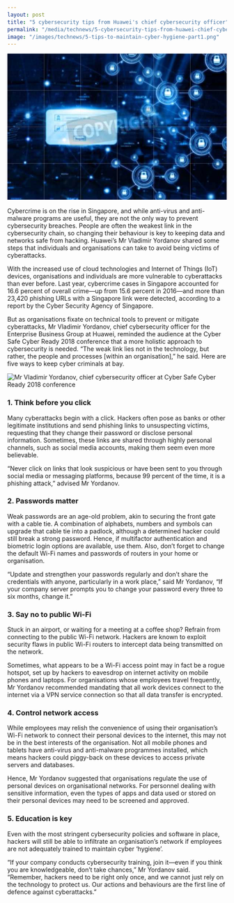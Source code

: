 ```yaml
---
layout: post
title: "5 cybersecurity tips from Huawei's chief cybersecurity officer"
permalink: "/media/technews/5-cybersecurity-tips-from-huawei-chief-cybersecurity-officer"
image: "/images/technews/5-tips-to-maintain-cyber-hygiene-part1.png"
---
```


![5 tips to maintain cyber ‘hygiene’](/images/technews/5-tips-to-maintain-cyber-hygiene-part1.png)

Cybercrime is on the rise in Singapore, and while anti-virus and anti-malware programs are useful, they are not the only way to prevent cybersecurity breaches. People are often the weakest link in the cybersecurity chain, so changing their behaviour is key to keeping data and networks safe from hacking. Huawei’s Mr Vladimir Yordanov shared some steps that individuals and organisations can take to avoid being victims of cyberattacks. 
 
With the increased use of cloud technologies and Internet of Things (IoT) devices, organisations and individuals are more vulnerable to cyberattacks than ever before. Last year, cybercrime cases in Singapore accounted for 16.6 percent of overall crime—up from 15.6 percent in 2016—and more than 23,420 phishing URLs with a Singapore link were detected, according to a report by the Cyber Security Agency of Singapore.

But as organisations fixate on technical tools to prevent or mitigate cyberattacks, Mr Vladimir Yordanov, chief cybersecurity officer for the Enterprise Business Group at Huawei, reminded the audience at the Cyber Safe Cyber Ready 2018 conference that a more holistic approach to cybersecurity is needed. “The weak link lies not in the technology, but rather, the people and processes [within an organisation],” he said. Here are five ways to keep cyber criminals at bay.

![Mr Vladimir Yordanov, chief cybersecurity officer at Cyber Safe Cyber Ready 2018 conference](/images/technews/5-tips-to-maintain-cyber-hygiene-part2.png)

### **1. Think before you click**

Many cyberattacks begin with a click. Hackers often pose as banks or other legitimate institutions and send phishing links to unsuspecting victims, requesting that they change their password or disclose personal information. Sometimes, these links are shared through highly personal channels, such as social media accounts, making them seem even more believable. 

“Never click on links that look suspicious or have been sent to you through social media or messaging platforms, because 99 percent of the time, it is a phishing attack,” advised Mr Yordanov.

### **2. Passwords matter**

Weak passwords are an age-old problem, akin to securing the front gate with a cable tie. A combination of alphabets, numbers and symbols can upgrade that cable tie into a padlock, although a determined hacker could still break a strong password. Hence, if multifactor authentication and biometric login options are available, use them. Also, don’t forget to change the default Wi-Fi names and passwords of routers in your home or organisation.  

“Update and strengthen your passwords regularly and don’t share the credentials with anyone, particularly in a work place,” said Mr Yordanov, “If your company server prompts you to change your password every three to six months, change it.”

### **3. Say no to public Wi-Fi**

Stuck in an airport, or waiting for a meeting at a coffee shop? Refrain from connecting to the public Wi-Fi network. Hackers are known to exploit security flaws in public Wi-Fi routers to intercept data being transmitted on the network.

Sometimes, what appears to be a Wi-Fi access point may in fact be a rogue hotspot, set up by hackers to eavesdrop on internet activity on mobile phones and laptops. For organisations whose employees travel frequently, Mr Yordanov recommended mandating that all work devices connect to the internet via a VPN service connection so that all data transfer is encrypted. 

### **4. Control network access** 

While employees may relish the convenience of using their organisation’s Wi-Fi network to connect their personal devices to the internet, this may not be in the best interests of the organisation. Not all mobile phones and tablets have anti-virus and anti-malware programmes installed, which means hackers could piggy-back on these devices to access private servers and databases. 

Hence, Mr Yordanov suggested that organisations regulate the use of personal devices on organisational networks. For personnel dealing with sensitive information, even the types of apps and data used or stored on their personal devices may need to be screened and approved.

### **5. Education is key**

Even with the most stringent cybersecurity policies and software in place, hackers will still be able to infiltrate an organisation’s network if employees are not adequately trained to maintain cyber ‘hygiene’.

“If your company conducts cybersecurity training, join it—even if you think you are knowledgeable, don’t take chances,” Mr Yordanov said. “Remember, hackers need to be right only once, and we cannot just rely on the technology to protect us. Our actions and behaviours are the first line of defence against cyberattacks.”
